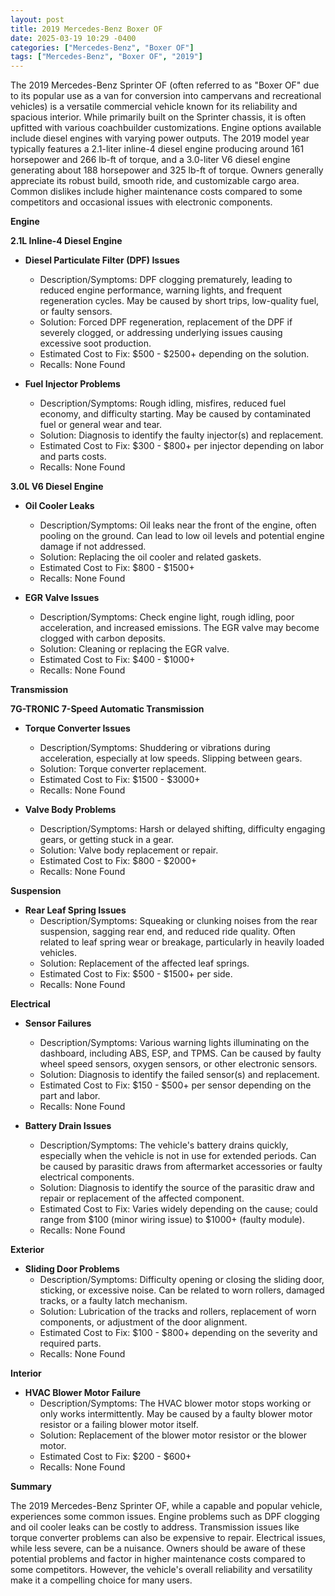 ```yaml
---
layout: post
title: 2019 Mercedes-Benz Boxer OF
date: 2025-03-19 10:29 -0400
categories: ["Mercedes-Benz", "Boxer OF"]
tags: ["Mercedes-Benz", "Boxer OF", "2019"]
---
```

The 2019 Mercedes-Benz Sprinter OF (often referred to as "Boxer OF" due to its popular use as a van for conversion into campervans and recreational vehicles) is a versatile commercial vehicle known for its reliability and spacious interior. While primarily built on the Sprinter chassis, it is often upfitted with various coachbuilder customizations. Engine options available include diesel engines with varying power outputs. The 2019 model year typically features a 2.1-liter inline-4 diesel engine producing around 161 horsepower and 266 lb-ft of torque, and a 3.0-liter V6 diesel engine generating about 188 horsepower and 325 lb-ft of torque. Owners generally appreciate its robust build, smooth ride, and customizable cargo area. Common dislikes include higher maintenance costs compared to some competitors and occasional issues with electronic components.

**Engine**

**2.1L Inline-4 Diesel Engine**

*   **Diesel Particulate Filter (DPF) Issues**
    *   Description/Symptoms: DPF clogging prematurely, leading to reduced engine performance, warning lights, and frequent regeneration cycles. May be caused by short trips, low-quality fuel, or faulty sensors.
    *   Solution: Forced DPF regeneration, replacement of the DPF if severely clogged, or addressing underlying issues causing excessive soot production.
    *   Estimated Cost to Fix: $500 - $2500+ depending on the solution.
    *   Recalls: None Found

*   **Fuel Injector Problems**
    *   Description/Symptoms: Rough idling, misfires, reduced fuel economy, and difficulty starting. May be caused by contaminated fuel or general wear and tear.
    *   Solution: Diagnosis to identify the faulty injector(s) and replacement.
    *   Estimated Cost to Fix: $300 - $800+ per injector depending on labor and parts costs.
    *   Recalls: None Found

**3.0L V6 Diesel Engine**

*   **Oil Cooler Leaks**
    *   Description/Symptoms: Oil leaks near the front of the engine, often pooling on the ground. Can lead to low oil levels and potential engine damage if not addressed.
    *   Solution: Replacing the oil cooler and related gaskets.
    *   Estimated Cost to Fix: $800 - $1500+
    *   Recalls: None Found

*   **EGR Valve Issues**
    *   Description/Symptoms: Check engine light, rough idling, poor acceleration, and increased emissions. The EGR valve may become clogged with carbon deposits.
    *   Solution: Cleaning or replacing the EGR valve.
    *   Estimated Cost to Fix: $400 - $1000+
    *   Recalls: None Found

**Transmission**

**7G-TRONIC 7-Speed Automatic Transmission**

*   **Torque Converter Issues**
    *   Description/Symptoms: Shuddering or vibrations during acceleration, especially at low speeds. Slipping between gears.
    *   Solution: Torque converter replacement.
    *   Estimated Cost to Fix: $1500 - $3000+
    *   Recalls: None Found

*   **Valve Body Problems**
    *   Description/Symptoms: Harsh or delayed shifting, difficulty engaging gears, or getting stuck in a gear.
    *   Solution: Valve body replacement or repair.
    *   Estimated Cost to Fix: $800 - $2000+
    *   Recalls: None Found

**Suspension**

*   **Rear Leaf Spring Issues**
    *   Description/Symptoms: Squeaking or clunking noises from the rear suspension, sagging rear end, and reduced ride quality. Often related to leaf spring wear or breakage, particularly in heavily loaded vehicles.
    *   Solution: Replacement of the affected leaf springs.
    *   Estimated Cost to Fix: $500 - $1500+ per side.
    *   Recalls: None Found

**Electrical**

*   **Sensor Failures**
    *   Description/Symptoms: Various warning lights illuminating on the dashboard, including ABS, ESP, and TPMS. Can be caused by faulty wheel speed sensors, oxygen sensors, or other electronic sensors.
    *   Solution: Diagnosis to identify the failed sensor(s) and replacement.
    *   Estimated Cost to Fix: $150 - $500+ per sensor depending on the part and labor.
    *   Recalls: None Found

*   **Battery Drain Issues**
    *   Description/Symptoms: The vehicle's battery drains quickly, especially when the vehicle is not in use for extended periods. Can be caused by parasitic draws from aftermarket accessories or faulty electrical components.
    *   Solution: Diagnosis to identify the source of the parasitic draw and repair or replacement of the affected component.
    *   Estimated Cost to Fix: Varies widely depending on the cause; could range from $100 (minor wiring issue) to $1000+ (faulty module).
    *   Recalls: None Found

**Exterior**

*   **Sliding Door Problems**
    *   Description/Symptoms: Difficulty opening or closing the sliding door, sticking, or excessive noise. Can be related to worn rollers, damaged tracks, or a faulty latch mechanism.
    *   Solution: Lubrication of the tracks and rollers, replacement of worn components, or adjustment of the door alignment.
    *   Estimated Cost to Fix: $100 - $800+ depending on the severity and required parts.
    *   Recalls: None Found

**Interior**

*   **HVAC Blower Motor Failure**
    *   Description/Symptoms: The HVAC blower motor stops working or only works intermittently. May be caused by a faulty blower motor resistor or a failing blower motor itself.
    *   Solution: Replacement of the blower motor resistor or the blower motor.
    *   Estimated Cost to Fix: $200 - $600+
    *   Recalls: None Found

**Summary**

The 2019 Mercedes-Benz Sprinter OF, while a capable and popular vehicle, experiences some common issues. Engine problems such as DPF clogging and oil cooler leaks can be costly to address. Transmission issues like torque converter problems can also be expensive to repair. Electrical issues, while less severe, can be a nuisance. Owners should be aware of these potential problems and factor in higher maintenance costs compared to some competitors. However, the vehicle's overall reliability and versatility make it a compelling choice for many users.

